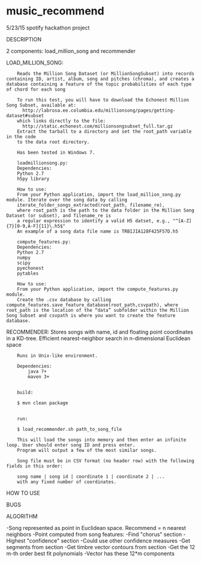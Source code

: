 # music_recommend
5/23/15 spotify hackathon project


DESCRIPTION

2 components: load_million_song and recommender


  LOAD_MILLION_SONG:
      
        Reads the Million Song Dataset (or MillionSongSubset) into records containing ID, artist, album, song and pitches (chroma), and creates a database containing a feature of the topic probabilities of each type of chord for each song
        
        To run this test, you will have to download the Echonest Million Song Subset, available at:
          http://labrosa.ee.columbia.edu/millionsong/pages/getting-dataset#subset
        which links directly to the file:
          http://static.echonest.com/millionsongsubset_full.tar.gz
        Extract the tarball to a directory and set the root_path variable in the code
        to the data root directory.
        
        Has been tested in Windows 7.
        
        loadmillionsong.py:
        Dependencies:
        Python 2.7
        h5py library
        
        How to use:
        From your Python application, import the load_million_song.py module. Iterate over the song data by calling 
        iterate_folder_songs_extracted(root_path, filename_re),
        where root_path is the path to the data folder in the Million Song Dataset (or subset), and filename_re is 
        a regular expression to identify a valid H5 datset, e.g., "^[A-Z]{7}[0-9,A-F]{11}\.h5$"
        An example of a song data file name is TRBIJIA128F425F57D.h5
        
        compute_features.py:
        Dependencies:
        Python 2.7
        numpy
        scipy
        pyechonest
        pytables
        
        How to use:
        From your Python application, import the compute_features.py module. 
        Create the .csv database by calling compute_features.save_feature_database(root_path,csvpath), where root_path is the location of the “data” subfolder within the Million Song Subset and csvpath is where you want to create the feature database.  
      
  
  RECOMMENDER:
        Stores songs with name, id and floating point coordinates in a KD-tree.
        Efficient nearest-neighbor search in n-dimensional Euclidean space
        
        Runs in Unix-like environment. 
        
        Dependencies:
        	java 7+
        	maven 3+
        
        
        build:
        
        $ mvn clean package
        
        
        run:
        
        $ load_recommender.sh path_to_song_file
        
        This will load the songs into memory and then enter an infinite loop. User should enter song ID and press enter. 
        Program will output a few of the most similar songs.
        
        Song file must be in CSV format (no header row) with the following fields in this order:
        
        song name | song id | coordinate 1 | coordinate 2 | ...
        with any fixed number of coordinates.
  
  

HOW TO USE


BUGS



ALGORITHM

-Song represented as point in Euclidean space. Recommend = n nearest neighbors
-Point computed from song features:
       -Find "chorus" section
       	     -Highest "confidence" section
	     	      -Could use other confidence measures
       -Get segments from section
       -Get timbre vector contours from section
       -Get the 12 m-th order best fit polynomials
       -Vector has these 12*m components
